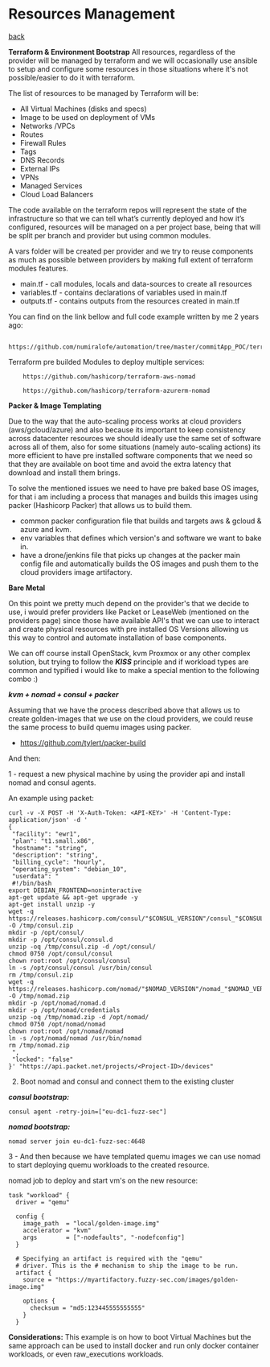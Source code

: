 # Resources Management
[back](../README.md)

**Terraform & Environment Bootstrap**
All resources, regardless of the provider will be managed by terraform and we will occasionally use ansible to setup and configure some resources in those situations where it's not possible/easier to do it with terraform.

The list of resources to be managed by Terraform  will be:

- All Virtual Machines (disks and specs)
- Image to be used on deployment of VMs
- Networks /VPCs
- Routes
- Firewall Rules
- Tags
- DNS Records
- External IPs
- VPNs
- Managed Services
- Cloud Load Balancers

The code available on the terraform repos will represent the state of the infrastructure so that we can tell what’s currently deployed and how it’s configured, resources will be managed on a per project base, being that will be split per branch and provider but using common modules.

A vars folder will be created per provider and we try to reuse components as much as possible between providers by making full extent of terraform modules features.

* main.tf - call modules, locals and data-sources to create all resources
* variables.tf - contains declarations of variables used in main.tf
* outputs.tf - contains outputs from the resources created in main.tf


You can find on the link bellow and full code example written by me 2 years ago:

        https://github.com/numiralofe/automation/tree/master/commitApp_POC/terraform

Terraform pre builded Modules to deploy multiple services:

        https://github.com/hashicorp/terraform-aws-nomad
        
        https://github.com/hashicorp/terraform-azurerm-nomad



**Packer & Image Templating**

Due to the way that the auto-scaling process works at cloud providers (aws/gcloud/azure) and also because its important to keep consistency across datacenter resources we should ideally use the same set of software across all of them, also for some situations (namely auto-scaling actions) its more efficient to have pre installed software components that we need so that they are available on boot time and avoid the extra latency that download and install them brings. 

To solve the mentioned issues we need to have pre baked base OS images, for that i am including  a process that manages and builds this images using packer (Hashicorp Packer) that allows us to build them.

* common packer configuration file that builds and targets aws & gcloud & azure and kvm.
* env variables that defines which version's and software we want to bake in.
* have a drone/jenkins file that picks up changes at the packer main config file and automatically builds the OS images and push them to the cloud providers image artifactory.

**Bare Metal**

On this point we pretty much depend on the provider's that we decide to use, i would prefer providers like Packet or LeaseWeb (mentioned on the providers page) since those have available API's that we can use to interact and create physical resources with pre installed OS Versions allowing us this way to control and automate installation of base components.

We can off course install OpenStack, kvm Proxmox or any other complex solution, but trying to follow the ***KISS*** principle and if workload types are common and typified i would like to make a special mention to the following combo :)

***kvm + nomad + consul + packer***

Assuming that we have the process described above that allows us to create golden-images that we use on the cloud providers, we could reuse the same process to build quemu images using packer.

* https://github.com/tylert/packer-build

And then:

1 - request a new physical machine by using the provider api and install nomad and consul agents.

An example using packet:

```
curl -v -X POST -H 'X-Auth-Token: <API-KEY>' -H 'Content-Type: application/json' -d '
{
 "facility": "ewr1",
 "plan": "t1.small.x86",
 "hostname": "string",
 "description": "string",
 "billing_cycle": "hourly",
 "operating_system": "debian_10",
 "userdata": "
 #!/bin/bash 
export DEBIAN_FRONTEND=noninteractive 
apt-get update && apt-get upgrade -y 
apt-get install unzip -y
wget -q https://releases.hashicorp.com/consul/"$CONSUL_VERSION"/consul_"$CONSUL_VERSION"_linux_amd64.zip -O /tmp/consul.zip
mkdir -p /opt/consul/
mkdir -p /opt/consul/consul.d
unzip -oq /tmp/consul.zip -d /opt/consul/
chmod 0750 /opt/consul/consul
chown root:root /opt/consul/consul
ln -s /opt/consul/consul /usr/bin/consul 
rm /tmp/consul.zip
wget -q https://releases.hashicorp.com/nomad/"$NOMAD_VERSION"/nomad_"$NOMAD_VERSION"_linux_amd64.zip -O /tmp/nomad.zip
mkdir -p /opt/nomad/nomad.d 
mkdir -p /opt/nomad/credentials
unzip -oq /tmp/nomad.zip -d /opt/nomad/
chmod 0750 /opt/nomad/nomad
chown root:root /opt/nomad/nomad
ln -s /opt/nomad/nomad /usr/bin/nomad
rm /tmp/nomad.zip
 ",
 "locked": "false"
}' "https://api.packet.net/projects/<Project-ID>/devices"
```

2. Boot nomad and consul and connect them to the existing cluster

***consul bootstrap:***
```
consul agent -retry-join=["eu-dc1-fuzz-sec"]
```

***nomad bootstrap:***
```
nomad server join eu-dc1-fuzz-sec:4648
```

3 -  And then because we have templated quemu images we can use nomad to start deploying quemu workloads to the created resource.

nomad job to deploy and start vm's on the new resource:

```
task "workload" {
  driver = "qemu"

  config {
    image_path  = "local/golden-image.img"
    accelerator = "kvm"
    args        = ["-nodefaults", "-nodefconfig"]
  }

  # Specifying an artifact is required with the "qemu"
  # driver. This is the # mechanism to ship the image to be run.
  artifact {
    source = "https://myartifactory.fuzzy-sec.com/images/golden-image.img"

    options {
      checksum = "md5:123445555555555"
    }
  }
```

**Considerations:** This example is on how to boot Virtual Machines but the same approach can be used to install docker and run only docker container workloads, or even raw_executions workloads.




